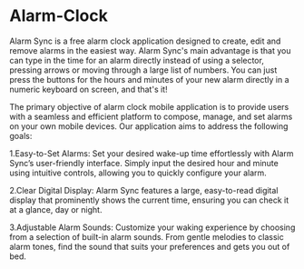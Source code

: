 # Alarm-Clock
Alarm Sync is a free alarm clock application designed to create, edit and remove alarms 
in the easiest way. Alarm Sync's main advantage is that you can type in the time for an 
alarm directly instead of using a selector, pressing arrows or moving through a large 
list of numbers. You can just press the buttons for the hours and minutes of your new 
alarm directly in a numeric keyboard on screen, and that's it!

The primary objective of alarm clock mobile application is to provide users with a 
seamless and efficient platform to compose, manage, and set alarms on your own 
mobile devices. Our application aims to address the following goals: 

1.Easy-to-Set Alarms: Set your desired wake-up time effortlessly with Alarm Sync’s 
user-friendly interface. Simply input the desired hour and minute using intuitive 
controls, allowing you to quickly configure your alarm. 

2.Clear Digital Display: Alarm Sync features a large, easy-to-read digital display that 
prominently shows the current time, ensuring you can check it at a glance, day or night. 

3.Adjustable Alarm Sounds: Customize your waking experience by choosing from a 
selection of built-in alarm sounds. From gentle melodies to classic alarm tones, find the 
sound that suits your preferences and gets you out of bed. 
